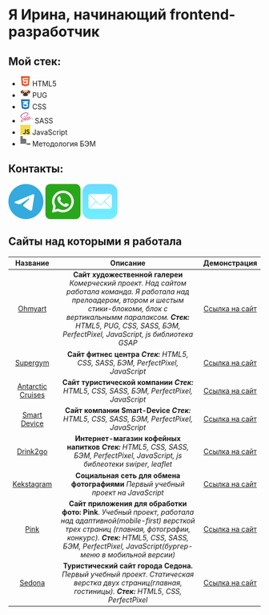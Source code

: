 # Я Ирина, начинающий frontend-разработчик

## Мой стек:
  - <img src="img/html.svg" height="20" width="20" alt="HTML5"/> HTML5
  - <img src="img/pug.svg" height="20" width="20" alt="PUG"/> PUG
  - <img src="img/css.svg" height="20" width="20" alt="CSS"/> CSS
  - <img src="img/sass.svg" height="25" width="25" alt="SASS"/> SASS
  - <img src="img/javascript.svg" height="20" width="20" alt="JavaScript"/> JavaScript
  - <img src="img/bem.svg" height="20" width="20" alt="БЭМ"/> Методология БЭМ

## Контакты: 
[![Telegram](img/telegram.svg)](https://msng.link/o?IrinaSitnikovaTula=tg) [![WhatsApp](img/whatsapp.svg)](https://msng.link/o?79207409910=wa) [![Mail](img/mail.svg)](mailto:irina_sit88@mail)


## Сайты над которыми я работала
Название | Описание | Демонстрация
:-:|:-:|:-:
[Ohmyart](https://github.com/SitnikovaIrina/ohmyart)| __Сайт художественной галереи__ _Комерческий проект. Над сайтом работала команда. Я работала над прелоадером, втором и шестым стики-блокоми, блок с вертикальнымм паралаксом. **Стек:** HTML5, PUG, CSS, SASS, БЭМ, PerfectPixel, JavaScript, js библиотека GSAP_|[Ссылка на сайт](https://sitnikovairina.github.io/ohmyart/)
[Supergym](https://github.com/SitnikovaIrina/supergym)| __Сайт фитнес центра__ _**Стек:** HTML5, CSS, SASS, БЭМ, PerfectPixel, JavaScript_ | [Ссылка на сайт](https://sitnikovairina.github.io/supergym/)
[Antarctic Cruises](https://github.com/SitnikovaIrina/antarctic-cruises)| __Сайт туристической компании__ _**Стек:** HTML5, CSS, SASS, БЭМ, PerfectPixel, JavaScript_ |[Ссылка на сайт](https://sitnikovairina.github.io/antarctic-cruises/)
[Smart Device](https://github.com/SitnikovaIrina/smart-device)| __Сайт компании Smart-Device__ _**Стек:** HTML5, CSS, SASS, БЭМ, PerfectPixel, JavaScript_ |[Ссылка на сайт](https://sitnikovairina.github.io/smart-device/)
[Drink2go](https://github.com/SitnikovaIrina/drink2go)| __Интернет-магазин кофейных напитков__ _**Стек:** HTML5, CSS, SASS, БЭМ, PerfectPixel, JavaScript, js библеотеки swiper, leaflet_  |[Ссылка на сайт](https://sitnikovairina.github.io/drink2go/)
[Kekstagram](https://github.com/SitnikovaIrina/kekstagram)| __Социальная сеть для обмена фотографиями__ _Первый учебный проект на JavaScript_ | [Ссылка на сайт](https://sitnikovairina.github.io/kekstagram/)
[Pink](https://github.com/SitnikovaIrina/pink) | __Сайт приложения для обработки фото: Pink__. _Учебный проект, работала над адаптивной(mobile-first) версткой трех страниц (главная, фотографии, конкурс). **Стек:** HTML5, CSS, SASS, БЭМ, PerfectPixel, JavaScript(бургер-меню в мобильной версии)_| [Ссылка на сайт](https://sitnikovairina.github.io/pink/)
[Sedona](https://github.com/SitnikovaIrina/sedona) | __Туристический сайт города Седона.__ _Первый учебный проект. Статическая верстка двух страниц(главная, гостиницы). **Стек:** HTML5, CSS, PerfectPixel_ | [Ссылка на сайт](https://sitnikovairina.github.io/sedona/)
